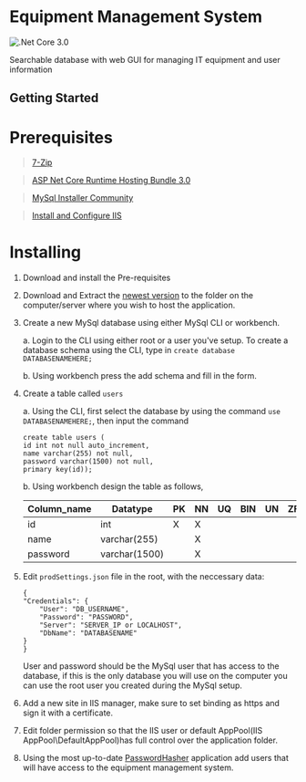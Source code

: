 # Equipment Management System
![.Net Core 3.0](https://img.shields.io/badge/.Net%20Core-3.0-success)

Searchable database with web GUI for managing IT equipment and user information

## Getting Started

# Prerequisites

> [7-Zip](https://www.7-zip.org/a/7z1900-x64.exe)

> [ASP Net Core Runtime Hosting Bundle 3.0](https://dotnet.microsoft.com/download/dotnet-core/3.0)

> [MySql Installer Community](https://dev.mysql.com/downloads/installer/)

> [Install and Configure IIS](https://docs.microsoft.com/en-us/aspnet/core/host-and-deploy/iis/?view=aspnetcore-3.0#iis-configuration)

# Installing

1. Download and install the Pre-requisites

2. Download and Extract the [newest version](https://github.com/UtbOvertorneaPM/EquipmentManagementSystem/releases) to the folder on the computer/server where you wish to host the application.

3. Create a new MySql database using either MySql CLI or workbench.

    a. Login to the CLI using either root or a user you've setup. 
    To create a database schema using the CLI, type in `create database DATABASENAMEHERE;`
  
    b. Using workbench press the add schema and fill in the form.
  
4. Create a table called `users`

    a. Using the CLI, first select the database by using the command `use DATABASENAMEHERE;`, then input the command
    ```
    create table users (
    id int not null auto_increment,
    name varchar(255) not null,
    password varchar(1500) not null,
    primary key(id));
    ```
  
    b. Using workbench design the table as follows, 
  
    Column_name | Datatype       | PK | NN | UQ | BIN | UN | ZF | AI
    ----------- | -------------- | -- | -- | -- | --- | -- | -- | --
    id          | int            | X  | X  |    |     |    |    | X 
    name        | varchar(255)   |    | X  |    |     |    |    |    
    password    | varchar(1500)  |    | X  |    |     |    |    |

5. Edit `prodSettings.json` file in the root, with the neccessary data:
    ```
    {
    "Credentials": {
        "User": "DB_USERNAME",
        "Password": "PASSWORD",
        "Server": "SERVER_IP or LOCALHOST",
        "DbName": "DATABASENAME"
    }
    }
   ```
   User and password should be the MySql user that has access to the database, if this is the only database you will use on the computer you can use the root user you created during the MySql setup.

 6. Add a new site in IIS manager, make sure to set binding as https and sign it with a certificate.
 
 7. Edit folder permission so that the IIS user or default AppPool(IIS AppPool\DefaultAppPool)has full control over the application folder.
 
 8. Using the most up-to-date [PasswordHasher](https://github.com/UtbOvertorneaPM/PasswordHasher/releases) application add users that will have access to the equipment management system.


